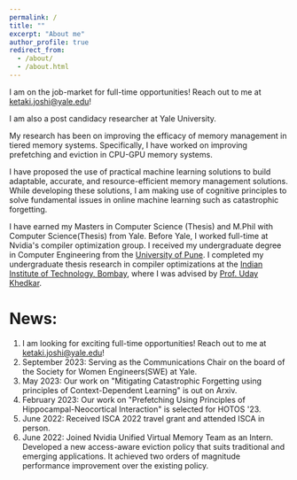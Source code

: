 ```yaml
---
permalink: /
title: ""
excerpt: "About me"
author_profile: true
redirect_from: 
  - /about/
  - /about.html
---
```

I am on the job-market for full-time opportunities! Reach out to me at [ketaki.joshi@yale.edu](mailto:ketaki.joshi@yale.edu)!

I am also a post candidacy researcher at Yale University.

My research has been on improving the efficacy of memory management in tiered memory systems. Specifically, I have worked on improving prefetching and eviction in CPU-GPU memory systems.

I have proposed the use of practical machine learning solutions to build adaptable, accurate, and resource-efficient memory management solutions. While developing these solutions, I am making use of cognitive principles to solve fundamental issues in online machine learning such as catastrophic forgetting.


I have earned my Masters in Computer Science (Thesis) and M.Phil with Computer Science(Thesis) from Yale. 
Before Yale, I worked full-time at Nvidia's compiler optimization group. 
I received my undergraduate degree in Computer Engineering from the [University of Pune](http://www.unipune.ac.in/). I completed my undergraduate thesis research in compiler optimizations at 
the [Indian Institute of Technology, Bombay](https://www.iitb.ac.in/), where I was advised by [Prof. Uday Khedkar](https://www.cse.iitb.ac.in/~uday/).




News:
======
1.  I am looking for exciting full-time opportunities! Reach out to me at [ketaki.joshi@yale.edu](mailto:ketaki.joshi@yale.edu)!
2.  September 2023: Serving as the Communications Chair on the board of the Society for Women Engineers(SWE) at Yale.
3.  May 2023: Our work on "Mitigating Catastrophic Forgetting using principles of Context-Dependent Learning" is out on Arxiv.
4.  February 2023: Our work on "Prefetching Using Principles of Hippocampal-Neocortical Interaction" is selected for HOTOS '23.
5.  June 2022: Received ISCA 2022 travel grant and attended ISCA in person.
6.  June 2022: Joined Nvidia Unified Virtual Memory Team as an Intern. Developed a new access-aware eviction policy that suits traditional and emerging applications. It achieved two orders of magnitude performance improvement over the existing policy.

